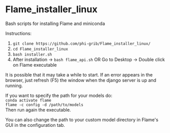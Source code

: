 # Flame_installer_linux
Bash scripts for installing Flame and miniconda

Instructions:

1. `git clone https://github.com/phi-grib/Flame_installer_linux/`
2. `cd Flame_installer_linux`
3. `bash installer.sh`
4. After installation -> `bash flame_api.sh`
               OR
   Go to Desktop -> Double click on Flame executable

It is possible that it may take a while to start. If an error appears in the browser, just refresh (F5) the window when the django server is up and running.

If you want to specify the path for your models do:<br>
`conda activate flame`<br>
`flame -c config -d /path/to/models`<br>
Then run again the executable.

You can also change the path to your custom model directory in Flame's GUI in the configuration tab.
